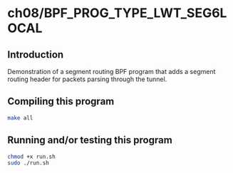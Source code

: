 # ch08/BPF_PROG_TYPE_LWT_SEG6LOCAL

## Introduction

Demonstration of a segment routing BPF program that adds a segment routing header for packets parsing through the tunnel.

## Compiling this program

```bash
make all
```

## Running and/or testing this program

```bash
chmod +x run.sh
sudo ./run.sh
```